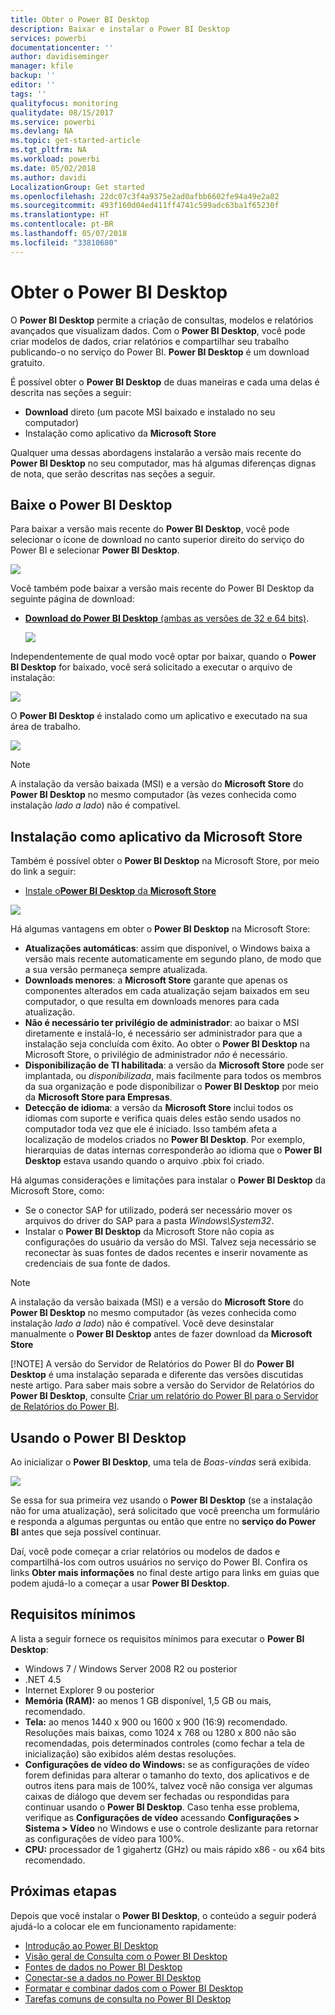 ```yaml
---
title: Obter o Power BI Desktop
description: Baixar e instalar o Power BI Desktop
services: powerbi
documentationcenter: ''
author: davidiseminger
manager: kfile
backup: ''
editor: ''
tags: ''
qualityfocus: monitoring
qualitydate: 08/15/2017
ms.service: powerbi
ms.devlang: NA
ms.topic: get-started-article
ms.tgt_pltfrm: NA
ms.workload: powerbi
ms.date: 05/02/2018
ms.author: davidi
LocalizationGroup: Get started
ms.openlocfilehash: 22dc07c3f4a9375e2ad0afbb6602fe94a49e2a82
ms.sourcegitcommit: 493f160d04ed411ff4741c599adc63ba1f65230f
ms.translationtype: HT
ms.contentlocale: pt-BR
ms.lasthandoff: 05/07/2018
ms.locfileid: "33810680"
---
```

# <a name="get-power-bi-desktop"></a>Obter o Power BI Desktop
O **Power BI Desktop** permite a criação de consultas, modelos e relatórios avançados que visualizam dados. Com o **Power BI Desktop**, você pode criar modelos de dados, criar relatórios e compartilhar seu trabalho publicando-o no serviço do Power BI.  **Power BI Desktop** é um download gratuito.

É possível obter o **Power BI Desktop** de duas maneiras e cada uma delas é descrita nas seções a seguir:

* **Download** direto (um pacote MSI baixado e instalado no seu computador)
* Instalação como aplicativo da **Microsoft Store**

Qualquer uma dessas abordagens instalarão a versão mais recente do **Power BI Desktop** no seu computador, mas há algumas diferenças dignas de nota, que serão descritas nas seções a seguir.

## <a name="download-power-bi-desktop"></a>Baixe o Power BI Desktop
Para baixar a versão mais recente do **Power BI Desktop**, você pode selecionar o ícone de download no canto superior direito do serviço do Power BI e selecionar **Power BI Desktop**.

![](media/desktop-get-the-desktop/getpbid_downloads.png)

Você também pode baixar a versão mais recente do Power BI Desktop da seguinte página de download:

* [**Download do Power BI Desktop** (ambas as versões de 32 e 64 bits)](https://powerbi.microsoft.com/desktop).
  
  [![](media/service-admin-power-bi-security/PBI_Security_01.png)](https://powerbi.microsoft.com/desktop)

Independentemente de qual modo você optar por baixar, quando o **Power BI Desktop** for baixado, você será solicitado a executar o arquivo de instalação:

![](media/desktop-get-the-desktop/getpbid_3.png)

O **Power BI Desktop** é instalado como um aplicativo e executado na sua área de trabalho.

![](media/desktop-get-the-desktop/designer_gsg_install.png)

> [!NOTE]
> A instalação da versão baixada (MSI) e a versão do **Microsoft Store** do **Power BI Desktop** no mesmo computador (às vezes conhecida como instalação *lado a lado*) não é compatível.
> 
> 

## <a name="install-as-an-app-from-the-microsoft-store"></a>Instalação como aplicativo da Microsoft Store
Também é possível obter o **Power BI Desktop** na Microsoft Store, por meio do link a seguir:

* [Instale o**Power BI Desktop** da **Microsoft Store**](http://aka.ms/pbidesktopstore)

![](media/desktop-get-the-desktop/getpbid_04.png)

Há algumas vantagens em obter o **Power BI Desktop** na Microsoft Store:

* **Atualizações automáticas**: assim que disponível, o Windows baixa a versão mais recente automaticamente em segundo plano, de modo que a sua versão permaneça sempre atualizada.
* **Downloads menores**: a **Microsoft Store** garante que apenas os componentes alterados em cada atualização sejam baixados em seu computador, o que resulta em downloads menores para cada atualização.
* **Não é necessário ter privilégio de administrador**: ao baixar o MSI diretamente e instalá-lo, é necessário ser administrador para que a instalação seja concluída com êxito. Ao obter o **Power BI Desktop** na Microsoft Store, o privilégio de administrador *não* é necessário.
* **Disponibilização de TI habilitada**: a versão da **Microsoft Store** pode ser implantada, ou *disponibilizada*, mais facilmente para todos os membros da sua organização e pode disponibilizar o **Power BI Desktop** por meio da **Microsoft Store para Empresas**.
* **Detecção de idioma**: a versão da **Microsoft Store** inclui todos os idiomas com suporte e verifica quais deles estão sendo usados no computador toda vez que ele é iniciado. Isso também afeta a localização de modelos criados no **Power BI Desktop**. Por exemplo, hierarquias de datas internas corresponderão ao idioma que o **Power BI Desktop** estava usando quando o arquivo .pbix foi criado.

Há algumas considerações e limitações para instalar o **Power BI Desktop** da Microsoft Store, como:

* Se o conector SAP for utilizado, poderá ser necessário mover os arquivos do driver do SAP para a pasta *Windows\System32*.
* Instalar o **Power BI Desktop** da Microsoft Store não copia as configurações do usuário da versão do MSI. Talvez seja necessário se reconectar às suas fontes de dados recentes e inserir novamente as credenciais de sua fonte de dados. 

> [!NOTE]
> A instalação da versão baixada (MSI) e a versão do **Microsoft Store** do **Power BI Desktop** no mesmo computador (às vezes conhecida como instalação *lado a lado*) não é compatível. Você deve desinstalar manualmente o **Power BI Desktop** antes de fazer download da **Microsoft Store**
> 
> [!NOTE]
> A versão do Servidor de Relatórios do Power BI do **Power BI Desktop** é uma instalação separada e diferente das versões discutidas neste artigo. Para saber mais sobre a versão do Servidor de Relatórios do **Power BI Desktop**, consulte [Criar um relatório do Power BI para o Servidor de Relatórios do Power BI](report-server/quickstart-create-powerbi-report.md).
> 
> 

## <a name="using-power-bi-desktop"></a>Usando o Power BI Desktop
Ao inicializar o **Power BI Desktop**, uma tela de *Boas-vindas* será exibida.

![](media/desktop-get-the-desktop/getpbid_05.png)

Se essa for sua primeira vez usando o **Power BI Desktop** (se a instalação não for uma atualização), será solicitado que você preencha um formulário e responda a algumas perguntas ou então que entre no **serviço do Power BI** antes que seja possível continuar.

Daí, você pode começar a criar relatórios ou modelos de dados e compartilhá-los com outros usuários no serviço do Power BI. Confira os links **Obter mais informações** no final deste artigo para links em guias que podem ajudá-lo a começar a usar **Power BI Desktop**.

## <a name="minimum-requirements"></a>Requisitos mínimos
A lista a seguir fornece os requisitos mínimos para executar o **Power BI Desktop**:

* Windows 7 / Windows Server 2008 R2 ou posterior
* .NET 4.5
* Internet Explorer 9 ou posterior
* **Memória (RAM):** ao menos 1 GB disponível, 1,5 GB ou mais, recomendado.
* **Tela:** ao menos 1440 x 900 ou 1600 x 900 (16:9) recomendado. Resoluções mais baixas, como 1024 x 768 ou 1280 x 800 não são recomendadas, pois determinados controles (como fechar a tela de inicialização) são exibidos além destas resoluções.
* **Configurações de vídeo do Windows:** se as configurações de vídeo forem definidas para alterar o tamanho do texto, dos aplicativos e de outros itens para mais de 100%, talvez você não consiga ver algumas caixas de diálogo que devem ser fechadas ou respondidas para continuar usando o **Power BI Desktop**. Caso tenha esse problema, verifique as **Configurações de vídeo** acessando **Configurações > Sistema > Vídeo** no Windows e use o controle deslizante para retornar as configurações de vídeo para 100%.
* **CPU:** processador de 1 gigahertz (GHz) ou mais rápido x86 - ou x64 bits recomendado.

## <a name="next-steps"></a>Próximas etapas
Depois que você instalar o **Power BI Desktop**, o conteúdo a seguir poderá ajudá-lo a colocar ele em funcionamento rapidamente:

* [Introdução ao Power BI Desktop](desktop-getting-started.md)
* [Visão geral de Consulta com o Power BI Desktop](desktop-query-overview.md)
* [Fontes de dados no Power BI Desktop](desktop-data-sources.md)
* [Conectar-se a dados no Power BI Desktop](desktop-connect-to-data.md)
* [Formatar e combinar dados com o Power BI Desktop](desktop-shape-and-combine-data.md)
* [Tarefas comuns de consulta no Power BI Desktop](desktop-common-query-tasks.md)   

